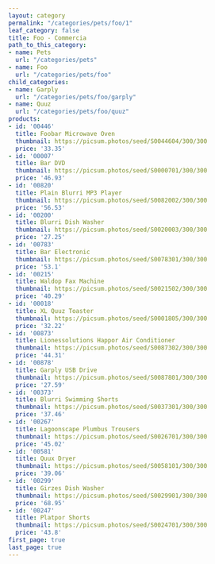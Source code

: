 ```yaml
---
layout: category
permalink: "/categories/pets/foo/1"
leaf_category: false
title: Foo - Commercia
path_to_this_category:
- name: Pets
  url: "/categories/pets"
- name: Foo
  url: "/categories/pets/foo"
child_categories:
- name: Garply
  url: "/categories/pets/foo/garply"
- name: Quuz
  url: "/categories/pets/foo/quuz"
products:
- id: '00446'
  title: Foobar Microwave Oven
  thumbnail: https://picsum.photos/seed/S0044604/300/300
  price: '33.35'
- id: '00007'
  title: Bar DVD
  thumbnail: https://picsum.photos/seed/S0000701/300/300
  price: '46.93'
- id: '00820'
  title: Plain Blurri MP3 Player
  thumbnail: https://picsum.photos/seed/S0082002/300/300
  price: '56.53'
- id: '00200'
  title: Blurri Dish Washer
  thumbnail: https://picsum.photos/seed/S0020003/300/300
  price: '27.25'
- id: '00783'
  title: Bar Electronic
  thumbnail: https://picsum.photos/seed/S0078301/300/300
  price: '53.1'
- id: '00215'
  title: Waldop Fax Machine
  thumbnail: https://picsum.photos/seed/S0021502/300/300
  price: '40.29'
- id: '00018'
  title: XL Quuz Toaster
  thumbnail: https://picsum.photos/seed/S0001805/300/300
  price: '32.22'
- id: '00873'
  title: Lionessolutions Happor Air Conditioner
  thumbnail: https://picsum.photos/seed/S0087302/300/300
  price: '44.31'
- id: '00878'
  title: Garply USB Drive
  thumbnail: https://picsum.photos/seed/S0087801/300/300
  price: '27.59'
- id: '00373'
  title: Blurri Swimming Shorts
  thumbnail: https://picsum.photos/seed/S0037301/300/300
  price: '37.46'
- id: '00267'
  title: Lagoonscape Plumbus Trousers
  thumbnail: https://picsum.photos/seed/S0026701/300/300
  price: '45.02'
- id: '00581'
  title: Quux Dryer
  thumbnail: https://picsum.photos/seed/S0058101/300/300
  price: '39.06'
- id: '00299'
  title: Girzes Dish Washer
  thumbnail: https://picsum.photos/seed/S0029901/300/300
  price: '68.95'
- id: '00247'
  title: Platpor Shorts
  thumbnail: https://picsum.photos/seed/S0024701/300/300
  price: '43.8'
first_page: true
last_page: true
---
```


